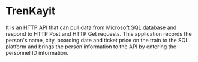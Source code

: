 # TrenKayit
It is an HTTP API that can pull data from Microsoft SQL database and respond to HTTP Post and HTTP Get requests. This application records the person's name, city, boarding date and ticket price on the train to the SQL platform and brings the person information to the API by entering the personnel ID information.
